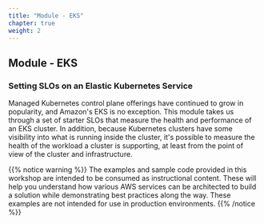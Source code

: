 ```yaml
---
title: "Module - EKS"
chapter: true
weight: 2
---
```


## Module - EKS

### Setting SLOs on an Elastic Kubernetes Service

Managed Kubernetes control plane offerings have continued to grow in popularity, and Amazon's EKS is no exception. This
module takes us through a set of starter SLOs that measure the health and performance of an EKS cluster. In addition,
because Kubernetes clusters have some visibility into what is running inside the cluster, it's possible to measure the
health of the workload a cluster is supporting, at least from the point of view of the cluster and infrastructure.

{{% notice warning %}}
The examples and sample code provided in this workshop are intended to be consumed as instructional content. These will help you understand how various AWS services can be architected to build a solution while demonstrating best practices along the way. These examples are not intended for use in production environments.
{{% /notice %}}
